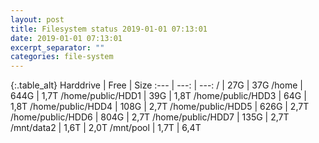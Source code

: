 ```yaml
---
layout: post
title: Filesystem status 2019-01-01 07:13:01
date: 2019-01-01 07:13:01
excerpt_separator: ""
categories: file-system
---
```

{:.table_alt}
Harddrive | Free | Size
:--- | ---: | ---:
/ | 27G | 37G
/home | 644G | 1,7T
/home/public/HDD1 | 39G | 1,8T
/home/public/HDD3 | 64G | 1,8T
/home/public/HDD4 | 108G | 2,7T
/home/public/HDD5 | 626G | 2,7T
/home/public/HDD6 | 804G | 2,7T
/home/public/HDD7 | 135G | 2,7T
/mnt/data2 | 1,6T | 2,0T
/mnt/pool | 1,7T | 6,4T
